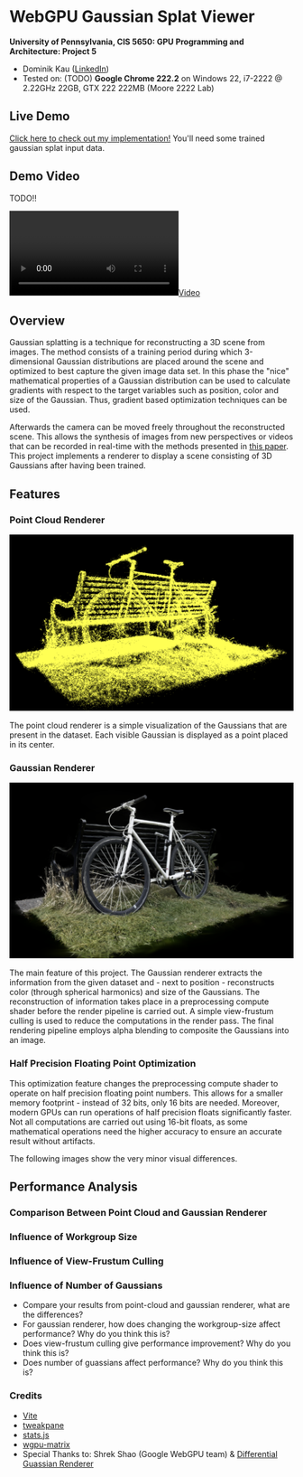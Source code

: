 WebGPU Gaussian Splat Viewer
============================

**University of Pennsylvania, CIS 5650: GPU Programming and Architecture: Project 5**

* Dominik Kau ([LinkedIn](https://www.linkedin.com/in/dominikkau/))
* Tested on: (TODO) **Google Chrome 222.2** on
  Windows 22, i7-2222 @ 2.22GHz 22GB, GTX 222 222MB (Moore 2222 Lab)

## Live Demo

[Click here to check out my implementation!](https://domino0o.github.io/Project5-WebGPU-Gaussian-Splat-Viewer/)
You'll need some trained gaussian splat input data.

## Demo Video

TODO!!

[![](img/video.mp4)](TODO)

## Overview

Gaussian splatting is a technique for reconstructing a 3D scene from images.
The method consists of a training period during which 3-dimensional Gaussian distributions are placed around the scene and optimized to best capture the given image data set.
In this phase the "nice" mathematical properties of a Gaussian distribution can be used to calculate gradients with respect to the target variables such as position, color and size of the Gaussian.
Thus, gradient based optimization techniques can be used.

Afterwards the camera can be moved freely throughout the reconstructed scene.
This allows the synthesis of images from new perspectives or videos that can be recorded in real-time with the methods presented in [this paper](https://repo-sam.inria.fr/fungraph/3d-gaussian-splatting/).
This project implements a renderer to display a scene consisting of 3D Gaussians after having been trained.

## Features

### Point Cloud Renderer

![Image of a scene containing a bench and bicycle visualized only with dots.](images/points.png)

The point cloud renderer is a simple visualization of the Gaussians that are present in the dataset.
Each visible Gaussian is displayed as a point placed in its center.

### Gaussian Renderer

![Reconstructed color image of a scene containing a bench and bicycle.](images/gaussian.png)

The main feature of this project.
The Gaussian renderer extracts the information from the given dataset and - next to position - reconstructs color (through spherical harmonics) and size of the Gaussians.
The reconstruction of information takes place in a preprocessing compute shader before the render pipeline is carried out.
A simple view-frustum culling is used to reduce the computations in the render pass.
The final rendering pipeline employs alpha blending to composite the Gaussians into an image.

### Half Precision Floating Point Optimization

This optimization feature changes the preprocessing compute shader to operate on half precision floating point numbers.
This allows for a smaller memory footprint - instead of 32 bits, only 16 bits are needed.
Moreover, modern GPUs can run operations of half precision floats significantly faster.
Not all computations are carried out using 16-bit floats, as some mathematical operations need the higher accuracy to ensure an accurate result without artifacts.

The following images show the very minor visual differences.

## Performance Analysis

### Comparison Between Point Cloud and Gaussian Renderer

### Influence of Workgroup Size

### Influence of View-Frustum Culling

### Influence of Number of Gaussians

* Compare your results from point-cloud and gaussian renderer, what are the differences?
* For gaussian renderer, how does changing the workgroup-size affect performance? Why do you think this is?
* Does view-frustum culling give performance improvement? Why do you think this is?
* Does number of guassians affect performance? Why do you think this is?

### Credits

- [Vite](https://vitejs.dev/)
- [tweakpane](https://tweakpane.github.io/docs//v3/monitor-bindings/)
- [stats.js](https://github.com/mrdoob/stats.js)
- [wgpu-matrix](https://github.com/greggman/wgpu-matrix)
- Special Thanks to: Shrek Shao (Google WebGPU team) & [Differential Guassian Renderer](https://github.com/graphdeco-inria/diff-gaussian-rasterization)
